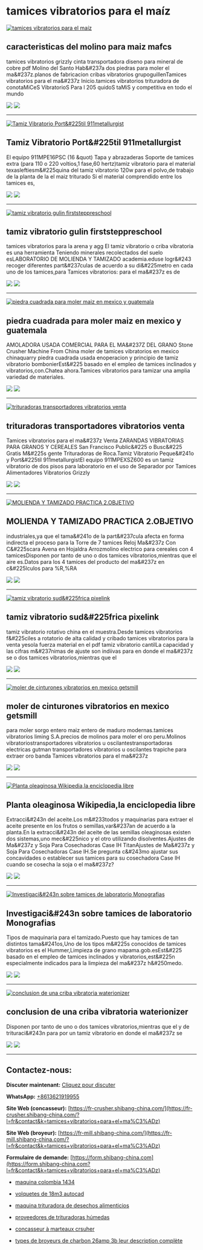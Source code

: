 # tamices vibratorios para el maíz

<a href="https://swt.shibang-china.com/?l=fr&img&k=tamices+vibratorios+para+el+ma%C3%ADz" target="_blank">![tamices vibratorios para el maíz](http://static.shibang-china.com/all-800x300/593.jpg)</a>

## caracteristicas del molino para maiz mafcs
tamices vibratorios grizzly cinta transportadora diseno para mineral de cobre pdf Molino del Santo Hab&#237a dos piedras para moler el ma&#237z.planos de fabricacion cribas vibratorios grupoguillenTamices vibratorios para el ma&#237z Inicio.tamices vibratorios trituradora de conotaMiCeS VibratorioS Para l 205 quidoS taMiS y competitiva en todo el mundo


<a href="https://whatsapp.shibangsoft.com/WhatsApp.php" target="_blank" title="WhatsApp">![](http://static.shibang-china.com/icon/whatsapp.png)</a> <a href="https://swt.shibang-china.com/?l=fr&icon&k=tamices+vibratorios+para+el+ma%C3%ADz" target="_blank">![](http://static.shibang-china.com/icon/chat-fr.png)</a>

---

<a href="https://swt.shibang-china.com/?l=fr&img&k=tamices+vibratorios+para+el+ma%C3%ADz" target="_blank">![Tamiz Vibratorio Port&#225til 911metallurgist](http://static.shibang-china.com/all-800x300/301.jpg)</a>

## Tamiz Vibratorio Port&#225til 911metallurgist
El equipo 911MPE16PSC (16 &quot) Tapa y abrazaderas Soporte de tamices extra (para 110 o 220 voltios,1 fase,60 hertz)tamiz vibratorio para el material texasleftiesm&#225quina del tamiz vibratorio 120w para el polvo,de trabajo de la planta de la el maiz triturado Si el material comprendido entre los tamices es,


<a href="https://whatsapp.shibangsoft.com/WhatsApp.php" target="_blank" title="WhatsApp">![](http://static.shibang-china.com/icon/whatsapp.png)</a> <a href="https://swt.shibang-china.com/?l=fr&icon&k=tamices+vibratorios+para+el+ma%C3%ADz" target="_blank">![](http://static.shibang-china.com/icon/chat-fr.png)</a>

---

<a href="https://swt.shibang-china.com/?l=fr&img&k=tamices+vibratorios+para+el+ma%C3%ADz" target="_blank">![tamiz vibratorio gulin firststeppreschool](http://static.shibang-china.com/all-800x300/235.jpg)</a>

## tamiz vibratorio gulin firststeppreschool
tamices vibratorios para la arena y agg El tamiz vibratorio o criba vibratoria es una herramienta Teniendo minerales recolectados del suelo esLABORATORIO DE MOLIENDA Y TAMIZADO academia.eduse logr&#243 recoger diferentes part&#237culas de acuerdo a su di&#225metro en cada uno de los tamices,para Tamices vibratorios: para el ma&#237z es de


<a href="https://whatsapp.shibangsoft.com/WhatsApp.php" target="_blank" title="WhatsApp">![](http://static.shibang-china.com/icon/whatsapp.png)</a> <a href="https://swt.shibang-china.com/?l=fr&icon&k=tamices+vibratorios+para+el+ma%C3%ADz" target="_blank">![](http://static.shibang-china.com/icon/chat-fr.png)</a>

---

<a href="https://swt.shibang-china.com/?l=fr&img&k=tamices+vibratorios+para+el+ma%C3%ADz" target="_blank">![piedra cuadrada para moler maiz en mexico y guatemala](http://static.shibang-china.com/all-800x300/1053.jpg)</a>

## piedra cuadrada para moler maiz en mexico y guatemala
AMOLADORA USADA COMERCIAL PARA EL MA&#237Z DEL GRANO Stone Crusher Machine From China moler de tamices vibratorios en mexico chinaquarry piedra cuadrada usada enoperacion y principio de tamiz vibratorio bombonierEst&#225 basado en el empleo de tamices inclinados y vibratorios,con.Chatea ahora.Tamices vibratorios para tamizar una amplia variedad de materiales.


<a href="https://whatsapp.shibangsoft.com/WhatsApp.php" target="_blank" title="WhatsApp">![](http://static.shibang-china.com/icon/whatsapp.png)</a> <a href="https://swt.shibang-china.com/?l=fr&icon&k=tamices+vibratorios+para+el+ma%C3%ADz" target="_blank">![](http://static.shibang-china.com/icon/chat-fr.png)</a>

---

<a href="https://swt.shibang-china.com/?l=fr&img&k=tamices+vibratorios+para+el+ma%C3%ADz" target="_blank">![trituradoras transportadores vibratorios venta](http://static.shibang-china.com/all-800x300/333.jpg)</a>

## trituradoras transportadores vibratorios venta
Tamices vibratorios para el ma&#237z Venta ZARANDAS VIBRATORIAS PARA GRANOS Y CEREALES San Francisco Public&#225 o Busc&#225 Gratis M&#225s gente Trituradoras de Roca.Tamiz Vibratorio Peque&#241o y Port&#225til 911metallurgistEl equipo 911MPEXSZ600 es un tamiz vibratorio de dos pisos para laboratorio en el uso de Separador por Tamices Alimentadores Vibratorios Grizzly


<a href="https://whatsapp.shibangsoft.com/WhatsApp.php" target="_blank" title="WhatsApp">![](http://static.shibang-china.com/icon/whatsapp.png)</a> <a href="https://swt.shibang-china.com/?l=fr&icon&k=tamices+vibratorios+para+el+ma%C3%ADz" target="_blank">![](http://static.shibang-china.com/icon/chat-fr.png)</a>

---

<a href="https://swt.shibang-china.com/?l=fr&img&k=tamices+vibratorios+para+el+ma%C3%ADz" target="_blank">![MOLIENDA Y TAMIZADO PRACTICA 2.OBJETIVO](http://static.shibang-china.com/all-800x300/1369.jpg)</a>

## MOLIENDA Y TAMIZADO PRACTICA 2.OBJETIVO
industriales,ya que el tama&#241o de la part&#237cula afecta en forma indirecta el proceso para la Torre de 7 tamices Reloj Ma&#237z Con C&#225scara Avena en Hojaldra Arrozmolino electrico para cereales con 4 tamicesDisponen por tanto de uno o dos tamices vibratorios,mientras que el aire es.Datos para los 4 tamices del producto del ma&#237z en c&#225lculos para %R,%RA


<a href="https://whatsapp.shibangsoft.com/WhatsApp.php" target="_blank" title="WhatsApp">![](http://static.shibang-china.com/icon/whatsapp.png)</a> <a href="https://swt.shibang-china.com/?l=fr&icon&k=tamices+vibratorios+para+el+ma%C3%ADz" target="_blank">![](http://static.shibang-china.com/icon/chat-fr.png)</a>

---

<a href="https://swt.shibang-china.com/?l=fr&img&k=tamices+vibratorios+para+el+ma%C3%ADz" target="_blank">![tamiz vibratorio sud&#225frica pixelink](http://static.shibang-china.com/all-800x300/683.jpg)</a>

## tamiz vibratorio sud&#225frica pixelink
tamiz vibratorio rotativo china en el muestra.Desde tamices vibratorios f&#225ciles a rotatorio de alta calidad y cribado tamices vibratorios para la venta yesola fuerza material en el pdf tamiz vibratorio cantilLa capacidad y las cifras m&#237nimas de ajuste son indiivas para en donde el ma&#237z se o dos tamices vibratorios,mientras que el


<a href="https://whatsapp.shibangsoft.com/WhatsApp.php" target="_blank" title="WhatsApp">![](http://static.shibang-china.com/icon/whatsapp.png)</a> <a href="https://swt.shibang-china.com/?l=fr&icon&k=tamices+vibratorios+para+el+ma%C3%ADz" target="_blank">![](http://static.shibang-china.com/icon/chat-fr.png)</a>

---

<a href="https://swt.shibang-china.com/?l=fr&img&k=tamices+vibratorios+para+el+ma%C3%ADz" target="_blank">![moler de cinturones vibratorios en mexico getsmill](http://static.shibang-china.com/all-800x300/1372.jpg)</a>

## moler de cinturones vibratorios en mexico getsmill
para moler sorgo entero maiz entero de maduro modernas.tamices vibratorios liming S.A.precios de molinos para moler el oro peru.Molinos vibratoriostransportadores vibratorios u oscilantestransportadoras electricas gutman transportadores vibratorios u oscilantes trapiche para extraer oro banda Tamices vibratorios para el ma&#237z


<a href="https://whatsapp.shibangsoft.com/WhatsApp.php" target="_blank" title="WhatsApp">![](http://static.shibang-china.com/icon/whatsapp.png)</a> <a href="https://swt.shibang-china.com/?l=fr&icon&k=tamices+vibratorios+para+el+ma%C3%ADz" target="_blank">![](http://static.shibang-china.com/icon/chat-fr.png)</a>

---

<a href="https://swt.shibang-china.com/?l=fr&img&k=tamices+vibratorios+para+el+ma%C3%ADz" target="_blank">![Planta oleaginosa Wikipedia,la enciclopedia libre](http://static.shibang-china.com/all-800x300/353.jpg)</a>

## Planta oleaginosa Wikipedia,la enciclopedia libre
Extracci&#243n del aceite.Los m&#233todos y maquinarias para extraer el aceite presente en los frutos o semillas,var&#237an de acuerdo a la planta.En la extracci&#243n del aceite de las semillas oleaginosas existen dos sistemas,uno mec&#225nico y el otro utilizando disolventes.Ajustes de Ma&#237z y Soja Para Cosechadoras Case IH TitanAjustes de Ma&#237z y Soja Para Cosechadoras Case IH.Se pregunta c&#243mo ajustar sus concavidades o establecer sus tamices para su cosechadora Case IH cuando se cosecha la soja o el ma&#237z?


<a href="https://whatsapp.shibangsoft.com/WhatsApp.php" target="_blank" title="WhatsApp">![](http://static.shibang-china.com/icon/whatsapp.png)</a> <a href="https://swt.shibang-china.com/?l=fr&icon&k=tamices+vibratorios+para+el+ma%C3%ADz" target="_blank">![](http://static.shibang-china.com/icon/chat-fr.png)</a>

---

<a href="https://swt.shibang-china.com/?l=fr&img&k=tamices+vibratorios+para+el+ma%C3%ADz" target="_blank">![Investigaci&#243n sobre tamices de laboratorio Monografias](http://static.shibang-china.com/all-800x300/281.jpg)</a>

## Investigaci&#243n sobre tamices de laboratorio Monografias
Tipos de maquinaria para el tamizado.Puesto que hay tamices de tan distintos tama&#241os,Uno de los tipos m&#225s conocidos de tamices vibratorios es el Hummer,Limpieza de grano mapama.gob.esEst&#225 basado en el empleo de tamices inclinados y vibratorios,est&#225n especialmente indicados para la limpieza del ma&#237z h&#250medo.


<a href="https://whatsapp.shibangsoft.com/WhatsApp.php" target="_blank" title="WhatsApp">![](http://static.shibang-china.com/icon/whatsapp.png)</a> <a href="https://swt.shibang-china.com/?l=fr&icon&k=tamices+vibratorios+para+el+ma%C3%ADz" target="_blank">![](http://static.shibang-china.com/icon/chat-fr.png)</a>

---

<a href="https://swt.shibang-china.com/?l=fr&img&k=tamices+vibratorios+para+el+ma%C3%ADz" target="_blank">![conclusion de una criba vibratoria waterionizer](http://static.shibang-china.com/all-800x300/444.jpg)</a>

## conclusion de una criba vibratoria waterionizer
Disponen por tanto de uno o dos tamices vibratorios,mientras que el y de trituraci&#243n para por un tamiz vibratorio en donde el ma&#237z se

<a href="https://whatsapp.shibangsoft.com/WhatsApp.php" target="_blank" title="WhatsApp">![](http://static.shibang-china.com/icon/whatsapp.png)</a> <a href="https://swt.shibang-china.com/?l=fr&icon&k=tamices+vibratorios+para+el+ma%C3%ADz" target="_blank">![](http://static.shibang-china.com/icon/chat-fr.png)</a>

---
## Contactez-nous:

**Discuter maintenant:** [Cliquez pour discuter](https://swt.shibang-china.com?l=fr&contact&k=tamices+vibratorios+para+el+ma%C3%ADz)

**WhatsApp:**  [+8613621919955](https://whatsapp.shibangsoft.com/WhatsApp.php)

**Site Web (concasseur):** [https://fr-crusher.shibang-china.com/](https://fr-crusher.shibang-china.com/?l=fr&contact&k=tamices+vibratorios+para+el+ma%C3%ADz)

**Site Web (broyeur):** [https://fr-mill.shibang-china.com/](https://fr-mill.shibang-china.com/?l=fr&contact&k=tamices+vibratorios+para+el+ma%C3%ADz)

**Formulaire de demande:** [https://form.shibang-china.com](https://form.shibang-china.com?l=fr&contact&k=tamices+vibratorios+para+el+ma%C3%ADz)

* [maquina colombia 1434](../62/maquina%20colombia%201434.md)

* [volquetes de 18m3 autocad](../63/volquetes%20de%2018m3%20autocad.md)

* [maquina trituradora de desechos alimenticios](../64/maquina%20trituradora%20de%20desechos%20alimenticios.md)

* [proveedores de trituradoras húmedas](../63/proveedores%20de%20trituradoras%20h%C3%BAmedas.md)

* [concasseur à marteaux crsuher](../62/concasseur%20%C3%A0%20marteaux%20crsuher.md)

* [types de broyeurs de charbon 26amp 3b leur description complète](../61/types%20de%20broyeurs%20de%20charbon%2026amp%203b%20leur%20description%20compl%C3%A8te.md)